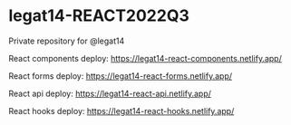 # legat14-REACT2022Q3
Private repository for @legat14

React components deploy: https://legat14-react-components.netlify.app/

React forms deploy: https://legat14-react-forms.netlify.app/

React api deploy: https://legat14-react-api.netlify.app/

React hooks deploy: https://legat14-react-hooks.netlify.app/
